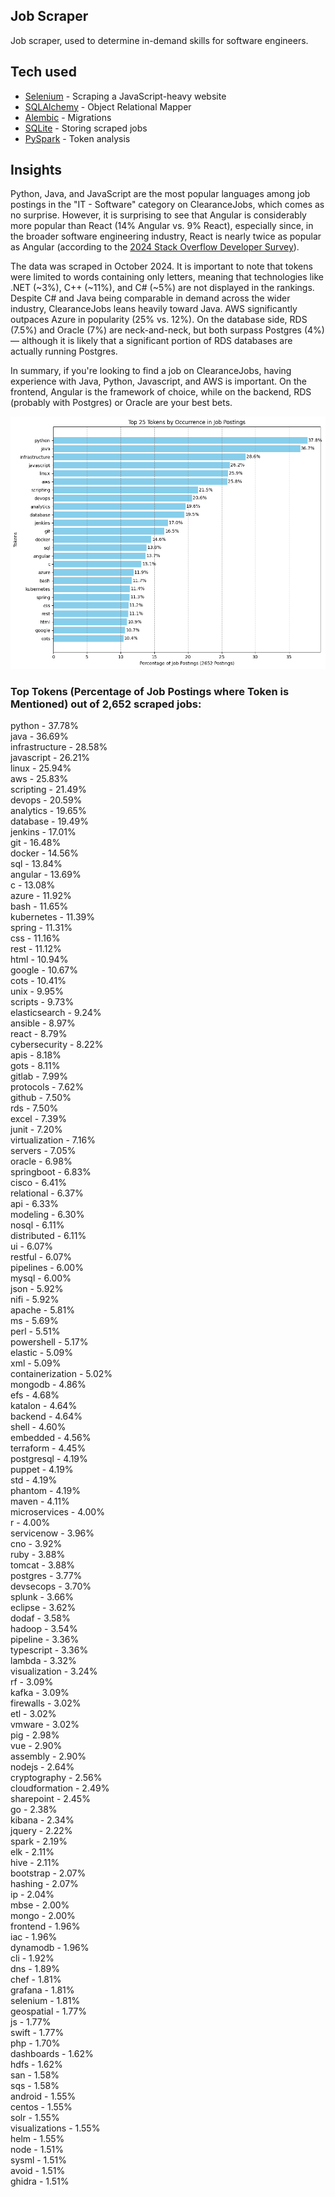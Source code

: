 ## Job Scraper
Job scraper, used to determine in-demand skills for software engineers.

## Tech used
* [Selenium](https://www.selenium.dev/) - Scraping a JavaScript-heavy website
* [SQLAlchemy](https://www.sqlalchemy.org/) - Object Relational Mapper
* [Alembic](https://alembic.sqlalchemy.org/en/latest/) - Migrations
* [SQLite](https://www.sqlite.org/) - Storing scraped jobs
* [PySpark](https://spark.apache.org/docs/latest/api/python/index.html) - Token analysis

## Insights

Python, Java, and JavaScript are the most popular languages among job postings in the "IT - Software" category on ClearanceJobs, which comes as no surprise. However, it is surprising to see that Angular is considerably more popular than React (14% Angular vs. 9% React), especially since, in the broader software engineering industry, React is nearly twice as popular as Angular (according to the [2024 Stack Overflow Developer Survey](https://survey.stackoverflow.co/2024/technology#most-popular-technologies-webframe-prof)).

The data was scraped in October 2024. It is important to note that tokens were limited to words containing only letters, meaning that technologies like .NET (~3%), C++ (~11%), and C# (~5%) are not displayed in the rankings. Despite C# and Java being comparable in demand across the wider industry, ClearanceJobs leans heavily toward Java. AWS significantly outpaces Azure in popularity (25% vs. 12%). On the database side, RDS (7.5%) and Oracle (7%) are neck-and-neck, but both surpass Postgres (4%) — although it is likely that a significant portion of RDS databases are actually running Postgres.

In summary, if you're looking to find a job on ClearanceJobs, having experience with Java, Python, Javascript, and AWS is important. On the frontend, Angular is the framework of choice, while on the backend, RDS (probably with Postgres) or Oracle are your best bets.

![Unigrams](./unigrams.png)

### Top Tokens (Percentage of Job Postings where Token is Mentioned) out of 2,652 scraped jobs:

python - 37.78%<br>
java - 36.69%<br>
infrastructure - 28.58%<br>
javascript - 26.21%<br>
linux - 25.94%<br>
aws - 25.83%<br>
scripting - 21.49%<br>
devops - 20.59%<br>
analytics - 19.65%<br>
database - 19.49%<br>
jenkins - 17.01%<br>
git - 16.48%<br>
docker - 14.56%<br>
sql - 13.84%<br>
angular - 13.69%<br>
c - 13.08%<br>
azure - 11.92%<br>
bash - 11.65%<br>
kubernetes - 11.39%<br>
spring - 11.31%<br>
css - 11.16%<br>
rest - 11.12%<br>
html - 10.94%<br>
google - 10.67%<br>
cots - 10.41%<br>
unix - 9.95%<br>
scripts - 9.73%<br>
elasticsearch - 9.24%<br>
ansible - 8.97%<br>
react - 8.79%<br>
cybersecurity - 8.22%<br>
apis - 8.18%<br>
gots - 8.11%<br>
gitlab - 7.99%<br>
protocols - 7.62%<br>
github - 7.50%<br>
rds - 7.50%<br>
excel - 7.39%<br>
junit - 7.20%<br>
virtualization - 7.16%<br>
servers - 7.05%<br>
oracle - 6.98%<br>
springboot - 6.83%<br>
cisco - 6.41%<br>
relational - 6.37%<br>
api - 6.33%<br>
modeling - 6.30%<br>
nosql - 6.11%<br>
distributed - 6.11%<br>
ui - 6.07%<br>
restful - 6.07%<br>
pipelines - 6.00%<br>
mysql - 6.00%<br>
json - 5.92%<br>
nifi - 5.92%<br>
apache - 5.81%<br>
ms - 5.69%<br>
perl - 5.51%<br>
powershell - 5.17%<br>
elastic - 5.09%<br>
xml - 5.09%<br>
containerization - 5.02%<br>
mongodb - 4.86%<br>
efs - 4.68%<br>
katalon - 4.64%<br>
backend - 4.64%<br>
shell - 4.60%<br>
embedded - 4.56%<br>
terraform - 4.45%<br>
postgresql - 4.19%<br>
puppet - 4.19%<br>
std - 4.19%<br>
phantom - 4.19%<br>
maven - 4.11%<br>
microservices - 4.00%<br>
r - 4.00%<br>
servicenow - 3.96%<br>
cno - 3.92%<br>
ruby - 3.88%<br>
tomcat - 3.88%<br>
postgres - 3.77%<br>
devsecops - 3.70%<br>
splunk - 3.66%<br>
eclipse - 3.62%<br>
dodaf - 3.58%<br>
hadoop - 3.54%<br>
pipeline - 3.36%<br>
typescript - 3.36%<br>
lambda - 3.32%<br>
visualization - 3.24%<br>
rf - 3.09%<br>
kafka - 3.09%<br>
firewalls - 3.02%<br>
etl - 3.02%<br>
vmware - 3.02%<br>
pig - 2.98%<br>
vue - 2.90%<br>
assembly - 2.90%<br>
nodejs - 2.64%<br>
cryptography - 2.56%<br>
cloudformation - 2.49%<br>
sharepoint - 2.45%<br>
go - 2.38%<br>
kibana - 2.34%<br>
jquery - 2.22%<br>
spark - 2.19%<br>
elk - 2.11%<br>
hive - 2.11%<br>
bootstrap - 2.07%<br>
hashing - 2.07%<br>
ip - 2.04%<br>
mbse - 2.00%<br>
mongo - 2.00%<br>
frontend - 1.96%<br>
iac - 1.96%<br>
dynamodb - 1.96%<br>
cli - 1.92%<br>
dns - 1.89%<br>
chef - 1.81%<br>
grafana - 1.81%<br>
selenium - 1.81%<br>
geospatial - 1.77%<br>
js - 1.77%<br>
swift - 1.77%<br>
php - 1.70%<br>
dashboards - 1.62%<br>
hdfs - 1.62%<br>
san - 1.58%<br>
sqs - 1.58%<br>
android - 1.55%<br>
centos - 1.55%<br>
solr - 1.55%<br>
visualizations - 1.55%<br>
helm - 1.55%<br>
node - 1.51%<br>
sysml - 1.51%<br>
avoid - 1.51%<br>
ghidra - 1.51%<br>